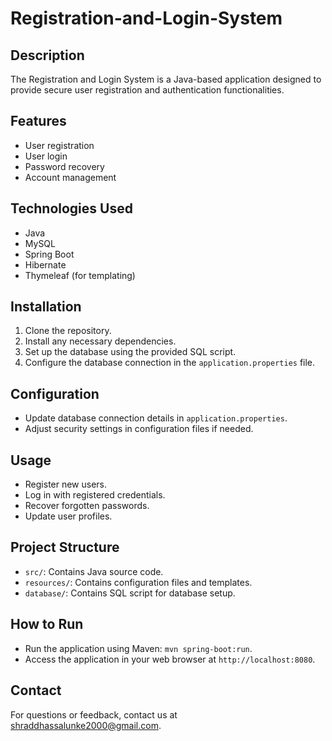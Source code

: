 # Registration-and-Login-System

## Description
The Registration and Login System is a Java-based application designed to provide secure user registration and authentication functionalities.

## Features
- User registration
- User login
- Password recovery
- Account management

## Technologies Used
- Java
- MySQL
- Spring Boot
- Hibernate
- Thymeleaf (for templating)

## Installation
1. Clone the repository.
2. Install any necessary dependencies.
3. Set up the database using the provided SQL script.
4. Configure the database connection in the `application.properties` file.

## Configuration
- Update database connection details in `application.properties`.
- Adjust security settings in configuration files if needed.

## Usage
- Register new users.
- Log in with registered credentials.
- Recover forgotten passwords.
- Update user profiles.

## Project Structure
- `src/`: Contains Java source code.
- `resources/`: Contains configuration files and templates.
- `database/`: Contains SQL script for database setup.

## How to Run
- Run the application using Maven: `mvn spring-boot:run`.
- Access the application in your web browser at `http://localhost:8080`.

## Contact
For questions or feedback, contact us at shraddhassalunke2000@gmail.com.
